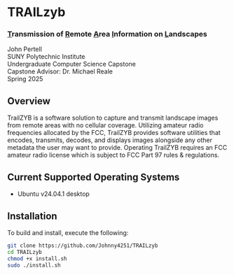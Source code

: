 # TRAILzyb
### <ins>T</ins>ransmission of <ins>R</ins>emote <ins>A</ins>rea <ins>I</ins>nformation on <ins>L</ins>andscapes

John Pertell  
SUNY Polytechnic Institute  
Undergraduate Computer Science Capstone  
Capstone Advisor: Dr. Michael Reale  
Spring 2025  

## Overview
TrailZYB is a software solution to capture and transmit landscape images from remote areas with no
cellular coverage. Utilizing amateur radio frequencies allocated by the FCC, TrailZYB provides software
utilities that encodes, transmits, decodes, and displays images alongside any other metadata the user
may want to provide. Operating TrailZYB requires an FCC amateur radio license which is subject to FCC
Part 97 rules & regulations.

## Current Supported Operating Systems
- Ubuntu v24.04.1 desktop

## Installation

To build and install, execute the following:
```sh
git clone https://github.com/Johnny4251/TRAILzyb
cd TRAILzyb
chmod +x install.sh
sudo ./install.sh
```
